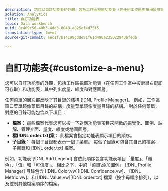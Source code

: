 ```yaml
---
description: 您可以自訂功能表的外觀，包括工作區視窗功能表（在任何工作區中按滑鼠右鍵即可存取）和功能表，其中列出度量、維度和對應圖層。
solution: Analytics
title: 自訂功能表
topic: Data workbench
uuid: 8c409c50-40b3-4de3-8048-a825ef4d75f5
translation-type: tm+mt
source-git-commit: aec1f7b14198cdde91f61d490a235022943bfedb

---
```



# 自訂功能表{#customize-a-menu}

您可以自訂功能表的外觀，包括工作區視窗功能表（在任何工作區中按滑鼠右鍵即可存取）和功能表，其中列出度量、維度和對應圖層。

任何菜單的層次都反映了其目錄的結構 [!DNL Profile Manager]。 例如，工作區窗口菜單鏡像菜單目錄的結構，度量菜單鏡像度量目錄的結構。 對於任何菜單，對應的目錄可能包含以下項目：

* **檔案：** 這些檔案代表您可以按一下對應功能表項目來開啟的視覺化、圖例、註解、管理介面、量度、維度或地圖圖層。
* **檔[!DNL order.txt]案：** 此檔案會指定功能表顯示項目的順序。
* **子目錄：** 每個子目錄都表示一個子菜單。 每個子目錄可包含其自己的檔案、子目錄和 [!DNL order.txt] 檔案。

例如，功能表 [!DNL Add Legend] 會依此順序包含功能表項目「量度」、「顏色」、「值」和「可信度」。 相比之下，中的「菜單\添加圖例」 [!DNL Profile Manager] 目錄包含 [!DNL Color.vw][!DNL Confidence.vw]、 [!DNL Metric.vw]、和 [!DNL Value.vw][!DNL order.txt] 檔案（按字母順序排列），以及控制其他檔案順序的檔案。
